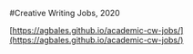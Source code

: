 #Creative Writing Jobs, 2020

[https://agbales.github.io/academic-cw-jobs/](https://agbales.github.io/academic-cw-jobs/)
